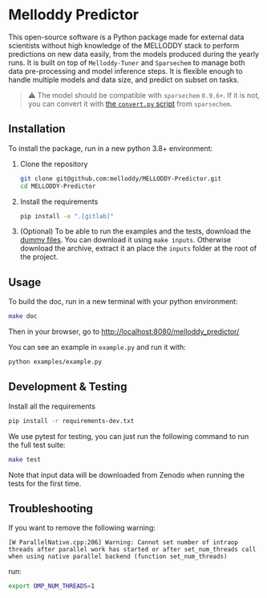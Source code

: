 # Melloddy Predictor

This open-source software is a Python package made for external data scientists without high knowledge of the MELLODDY stack to perform predictions on new data easily, from the models produced during the yearly runs. It is built on top of `Melloddy-Tuner` and `Sparsechem` to manage both data pre-processing and model inference steps. It is flexible enough to handle multiple models and data size, and predict on subset on tasks.

> :warning: The model should be compatible with `sparsechem` `0.9.6+`. If it is not, you can convert it with
[the `convert.py` script](https://git.infra.melloddy.eu/wp2/sparsechem/-/blob/convert_v0.9.5_to_v0.9.6/examples/chembl/convert.py) from `sparsechem`.

## Installation

To install the package, run in a new python 3.8+ environment:

1. Clone the repository

   ```sh
   git clone git@github.com:melloddy/MELLODDY-Predictor.git
   cd MELLODDY-Predictor
   ```

2. Install the requirements

   ```sh
   pip install -e ".[gitlab]"
   ```

3. (Optional) To be able to run the examples and the tests, download the [dummy files](https://zenodo.org/record/6579398/). You can download it using `make inputs`. Otherwise download the archive, extract it an place the `inputs` folder at the root of the project.

## Usage

To build the doc, run in a new terminal with your python environment:

```sh
make doc
```

Then in your browser, go to [http://localhost:8080/melloddy_predictor/](http://localhost:8080/melloddy_predictor/)

You can see an example in `example.py` and run it with:

```sh
python examples/example.py
```

## Development & Testing

Install all the requirements

```sh
pip install -r requirements-dev.txt
```

We use pytest for testing, you can just run the following command to run the full test suite:

```sh
make test
```

Note that input data will be downloaded from Zenodo when running the tests for the first time.

## Troubleshooting

If you want to remove the following warning:

```
[W ParallelNative.cpp:206] Warning: Cannot set number of intraop threads after parallel work has started or after set_num_threads call when using native parallel backend (function set_num_threads)
```

run:

```sh
export OMP_NUM_THREADS=1
```
